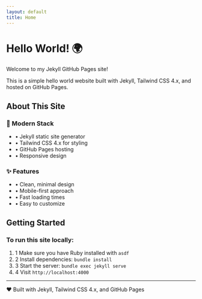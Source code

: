 ```yaml
---
layout: default
title: Home
---
```


# Hello World! 🌍

<div class="bg-gradient-to-r from-blue-500 to-purple-600 text-white p-6 rounded-lg mb-8">
  <p class="text-xl font-semibold">Welcome to my Jekyll GitHub Pages site!</p>
  <p class="mt-2">This is a simple hello world website built with Jekyll, Tailwind CSS 4.x, and hosted on GitHub Pages.</p>
</div>

## About This Site

<div class="grid md:grid-cols-2 gap-6 my-8">
  <div class="bg-blue-50 p-6 rounded-lg border-l-4 border-blue-500">
    <h3 class="font-bold text-blue-800 mb-2">🚀 Modern Stack</h3>
    <ul class="text-blue-700 space-y-1">
      <li>• Jekyll static site generator</li>
      <li>• Tailwind CSS 4.x for styling</li>
      <li>• GitHub Pages hosting</li>
      <li>• Responsive design</li>
    </ul>
  </div>

  <div class="bg-green-50 p-6 rounded-lg border-l-4 border-green-500">
    <h3 class="font-bold text-green-800 mb-2">✨ Features</h3>
    <ul class="text-green-700 space-y-1">
      <li>• Clean, minimal design</li>
      <li>• Mobile-first approach</li>
      <li>• Fast loading times</li>
      <li>• Easy to customize</li>
    </ul>
  </div>
</div>

## Getting Started

<div class="bg-gray-100 p-6 rounded-lg my-6">
  <h3 class="font-bold mb-4">To run this site locally:</h3>
  <ol class="space-y-2">
    <li class="flex items-start">
      <span class="bg-blue-500 text-white rounded-full w-6 h-6 flex items-center justify-center text-sm font-bold mr-3 mt-0.5">1</span>
      <span>Make sure you have Ruby installed with <code class="bg-white px-2 py-1 rounded text-sm">asdf</code></span>
    </li>
    <li class="flex items-start">
      <span class="bg-blue-500 text-white rounded-full w-6 h-6 flex items-center justify-center text-sm font-bold mr-3 mt-0.5">2</span>
      <span>Install dependencies: <code class="bg-white px-2 py-1 rounded text-sm">bundle install</code></span>
    </li>
    <li class="flex items-start">
      <span class="bg-blue-500 text-white rounded-full w-6 h-6 flex items-center justify-center text-sm font-bold mr-3 mt-0.5">3</span>
      <span>Start the server: <code class="bg-white px-2 py-1 rounded text-sm">bundle exec jekyll serve</code></span>
    </li>
    <li class="flex items-start">
      <span class="bg-blue-500 text-white rounded-full w-6 h-6 flex items-center justify-center text-sm font-bold mr-3 mt-0.5">4</span>
      <span>Visit <code class="bg-white px-2 py-1 rounded text-sm">http://localhost:4000</code></span>
    </li>
  </ol>
</div>

---

<div class="text-center text-gray-600 italic">
  <span class="text-red-500">❤️</span> Built with Jekyll, Tailwind CSS 4.x, and GitHub Pages
</div>

